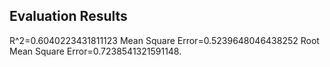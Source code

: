 ## Evaluation Results

R^2=0.6040223431811123
Mean Square Error=0.5239648046438252
Root Mean Square Error=0.7238541321591148.